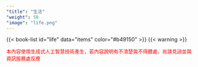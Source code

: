 ```yaml
---
"title": "生活"
"weight": 50
"image": "life.png"
---
```


{{< book-list id="life" data="items" color="#b49150" >}}
{{< warning >}}
<p>
   <font color="red" size="2pt">本內容使用生成式人工智慧技術產生，若內容說明有不清楚與不得體處，尚請見諒並與資訊服務處反應</font>
</p>
